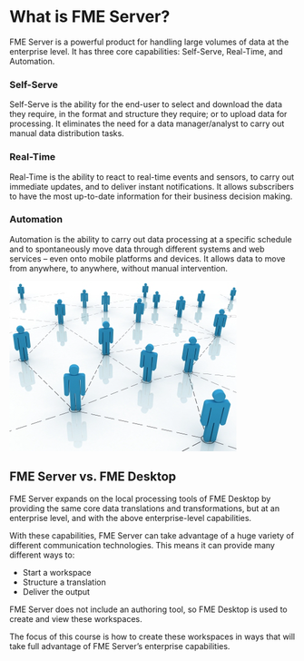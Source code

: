 # What is FME Server?

FME Server is a powerful product for handling large volumes of data at the enterprise level. It has three core capabilities: Self-Serve, Real-Time, and Automation.

### Self-Serve ###

Self-Serve is the ability for the end-user to select and download the data they require, in the format and structure they require; or to upload data for processing. It eliminates the need for a data manager/analyst to carry out manual data distribution tasks.

### Real-Time ###

Real-Time is the ability to react to real-time events and sensors, to carry out immediate updates, and to deliver instant notifications. It allows subscribers to have the most up-to-date information for their business decision making.

### Automation ###

Automation is the ability to carry out data processing at a specific schedule and to spontaneously move data through different systems and web services – even onto mobile platforms and devices. It allows data to move from anywhere, to anywhere, without manual intervention.

![](./Images/Img1.001.NetworkGraphic.png)


## FME Server vs. FME Desktop ##

FME Server expands on the local processing tools of FME Desktop by providing the same core data translations and transformations, but at an enterprise level, and with the above enterprise-level capabilities.

With these capabilities, FME Server can take advantage of a huge variety of different communication technologies. This means it can provide many different ways to:

- Start a workspace
- Structure a translation
- Deliver the output

FME Server does not include an authoring tool, so FME Desktop is used to create and view these workspaces.

The focus of this course is how to create these workspaces in ways that will take full advantage of FME Server’s enterprise capabilities.
